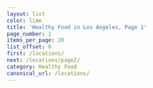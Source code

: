 ```yaml
---
layout: list
color: lime
title: 'Healthy Food in Los Angeles, Page 1'
page_number: 1
items_per_page: 20
list_offset: 0
first: /locations/
next: /locations/page2/
category: Healthy Food
canonical_url: /locations/
---
```

